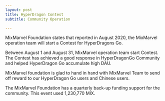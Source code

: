 ```yaml
---
layout: post
title: HyperDragon Contest 
subtitle: Community Operation

---
```


MixMarvel Foundation states that reported in August 2020, the MixMarvel operation team will start a Contest for HyperDragons Go.

Between  August 1 and August 31, MixMarvel operation team start Contest. The Contest has achieved a good response in HyperDragonGo Community and helped HyperDragon Go accumulate high DAU. 

MixMarvel foundation is glad to hand in hand with MixMarvel Team to send off reward  to our HyperDragon Go users and Chinese users. 

The MixMarvel Foundation has a quarterly back-up funding support for the community. This event used 1,230,770 MIX.  


